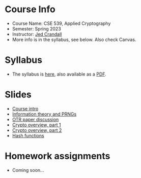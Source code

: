 

# Course Info

- Course Name: CSE 539, Applied Cryptography
- Semester: Spring 2023
- Instructor: [Jed Crandall](https://jedcrandall.github.io)
- More info is in the syllabus, see below.  Also check Canvas.

# Syllabus

- The syllabus is [here](syllabus.html), also available as a [PDF](syllabus.pdf).

# Slides

- [Course intro](courseintro.pdf)
- [Information theory and PRNGs](informationtheoryprng.pdf)
- [OTR paper discussion](otrpaperthoughts.pdf)
- [Crypto overview, part 1](cryptooverview1.pdf)
- [Crypto overview, part 2](cryptooverview2.pdf)
- [Hash functions](hashfunctions.pdf)

# Homework assignments

- Coming soon...

